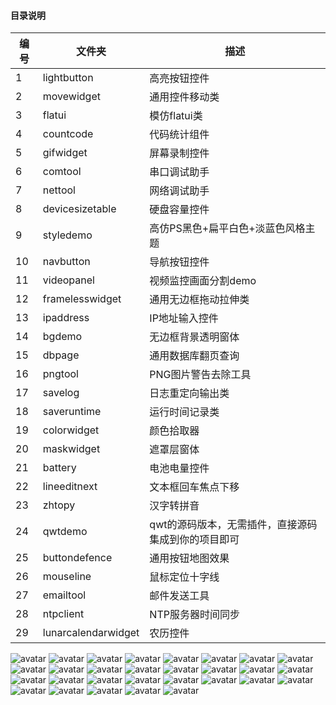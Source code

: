﻿#### 目录说明
| 编号 | 文件夹 | 描述 |
| ------ | ------ | ------ |
| 1 | lightbutton | 高亮按钮控件 |
| 2 | movewidget | 通用控件移动类 |
| 3 | flatui | 模仿flatui类 |
| 4 | countcode | 代码统计组件 |
| 5 | gifwidget | 屏幕录制控件 |
| 6 | comtool | 串口调试助手 |
| 7 | nettool | 网络调试助手 |
| 8 | devicesizetable | 硬盘容量控件 |
| 9 | styledemo | 高仿PS黑色+扁平白色+淡蓝色风格主题 |
| 10 | navbutton | 导航按钮控件 |
| 11 | videopanel | 视频监控画面分割demo |
| 12 | framelesswidget | 通用无边框拖动拉伸类 |
| 13 | ipaddress | IP地址输入控件 |
| 14 | bgdemo | 无边框背景透明窗体 |
| 15 | dbpage | 通用数据库翻页查询 |
| 16 | pngtool | PNG图片警告去除工具 |
| 17 | savelog | 日志重定向输出类 |
| 18 | saveruntime | 运行时间记录类 |
| 19 | colorwidget | 颜色拾取器 |
| 20 | maskwidget | 遮罩层窗体 |
| 21 | battery | 电池电量控件 |
| 22 | lineeditnext | 文本框回车焦点下移 |
| 23 | zhtopy | 汉字转拼音 |
| 24 | qwtdemo | qwt的源码版本，无需插件，直接源码集成到你的项目即可 |
| 25 | buttondefence | 通用按钮地图效果 |
| 26 | mouseline | 鼠标定位十字线 |
| 27 | emailtool | 邮件发送工具 |
| 28 | ntpclient | NTP服务器时间同步 |
| 29 | lunarcalendarwidget | 农历控件 |

![avatar](https://gitee.com/feiyangqingyun/QWidgetDemo/raw/master/snap/lightbutton.gif)
![avatar](https://gitee.com/feiyangqingyun/QWidgetDemo/raw/master/snap/movewidget.gif)
![avatar](https://gitee.com/feiyangqingyun/QWidgetDemo/raw/master/snap/flatui.gif)
![avatar](https://gitee.com/feiyangqingyun/QWidgetDemo/raw/master/snap/countcode.gif)
![avatar](https://gitee.com/feiyangqingyun/QWidgetDemo/raw/master/snap/gifwidget.gif)
![avatar](https://gitee.com/feiyangqingyun/QWidgetDemo/raw/master/snap/comtool.jpg)
![avatar](https://gitee.com/feiyangqingyun/QWidgetDemo/raw/master/snap/nettool.gif)
![avatar](https://gitee.com/feiyangqingyun/QWidgetDemo/raw/master/snap/devicesizetable.gif)
![avatar](https://gitee.com/feiyangqingyun/QWidgetDemo/raw/master/snap/styledemo_psblack.png)
![avatar](https://gitee.com/feiyangqingyun/QWidgetDemo/raw/master/snap/styledemo_lightblue.png)
![avatar](https://gitee.com/feiyangqingyun/QWidgetDemo/raw/master/snap/styledemo_flatwhite.png)
![avatar](https://gitee.com/feiyangqingyun/QWidgetDemo/raw/master/snap/navbutton.gif)
![avatar](https://gitee.com/feiyangqingyun/QWidgetDemo/raw/master/snap/videopanel.gif)
![avatar](https://gitee.com/feiyangqingyun/QWidgetDemo/raw/master/snap/framelesswidget.gif)
![avatar](https://gitee.com/feiyangqingyun/QWidgetDemo/raw/master/snap/ipaddress.gif)
![avatar](https://gitee.com/feiyangqingyun/QWidgetDemo/raw/master/snap/bgdemo.gif)
![avatar](https://gitee.com/feiyangqingyun/QWidgetDemo/raw/master/snap/dbpage.png)
![avatar](https://gitee.com/feiyangqingyun/QWidgetDemo/raw/master/snap/pngtool.gif)
![avatar](https://gitee.com/feiyangqingyun/QWidgetDemo/raw/master/snap/colorwidget.gif)
![avatar](https://gitee.com/feiyangqingyun/QWidgetDemo/raw/master/snap/maskwidget.gif)
![avatar](https://gitee.com/feiyangqingyun/QWidgetDemo/raw/master/snap/battery.gif)
![avatar](https://gitee.com/feiyangqingyun/QWidgetDemo/raw/master/snap/lineeditnext.gif)
![avatar](https://gitee.com/feiyangqingyun/QWidgetDemo/raw/master/snap/zhtopy.gif)
![avatar](https://gitee.com/feiyangqingyun/QWidgetDemo/raw/master/snap/qwtdemo.jpg)
![avatar](https://gitee.com/feiyangqingyun/QWidgetDemo/raw/master/snap/buttondefence.gif)
![avatar](https://gitee.com/feiyangqingyun/QWidgetDemo/raw/master/snap/mouseline.gif)
![avatar](https://gitee.com/feiyangqingyun/QWidgetDemo/raw/master/snap/emailtool.gif)
![avatar](https://gitee.com/feiyangqingyun/QWidgetDemo/raw/master/snap/ntpclient.gif)
![avatar](https://gitee.com/feiyangqingyun/QWidgetDemo/raw/master/snap/lunarcalendarwidget.gif)